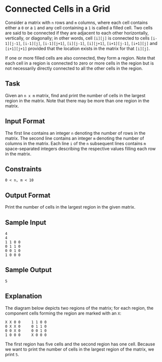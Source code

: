 # Connected Cells in a Grid

Consider a matrix with `n` rows and `m` columns, where each cell contains either a `0` or a `1` and any cell containing a `1` is called a filled cell. Two cells are said to be connected if they are adjacent to each other horizontally, vertically, or diagonally; in other words, cell `[i][j]` is connected to cells `[i-1][j-1]`, `[i-1][j]`, `[i-1][j+1]`, `[i][j-1]`, `[i][j+1]`, `[i+1][j-1]`, `[i+1][j]` and `[i+1][j+1]` provided that the location exists in the matrix for that `[i][j]`.

If one or more filled cells are also connected, they form a region. Note that each cell in a region is connected to zero or more cells in the region but is not necessarily directly connected to all the other cells in the region.

## Task

Given an `n x m` matrix, find and print the number of cells in the largest region in the matrix. Note that there may be more than one region in the matrix.

## Input Format

The first line contains an integer `n` denoting the number of rows in the matrix.
The second line contains an integer `m` denoting the number of columns in the matrix.
Each line `i` of the `n` subsequent lines contains `m` space-separated integers describing the respective values filling each row in the matrix.

## Constraints

`0 < n, m < 10`

## Output Format

Print the number of cells in the largest region in the given matrix.

## Sample Input

```
4
4
1 1 0 0
0 1 1 0
0 0 1 0
1 0 0 0
```

## Sample Output

```
5
```

## Explanation

The diagram below depicts two regions of the matrix; for each region, the component cells forming the region are marked with an `X`:

```
X X 0 0     1 1 0 0
0 X X 0     0 1 1 0
0 0 X 0     0 0 1 0
1 0 0 0     X 0 0 0
```

The first region has five cells and the second region has one cell. Because we want to print the number of cells in the largest region of the matrix, we print `5`.